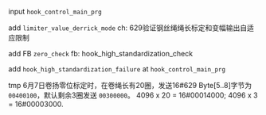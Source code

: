input `hook_control_main_prg`

add `limiter_value_derrick_mode` ch: 629验证钢丝绳绳长标定和变幅输出自适应限制

add FB `zero_check` fb: hook_high_standardization_check

add `hook_high_standardization_failure` at `hook_control_main_prg`

tmp 6月7日卷扬零位标定时，在卷绳长有20圈，发送16#629 Byte[5..8]字节为 `00400100`，默认剩余3圈发送 `00300000`。
4096 x 20 = 16#00014000; 4096 x 3 = 16#00003000.